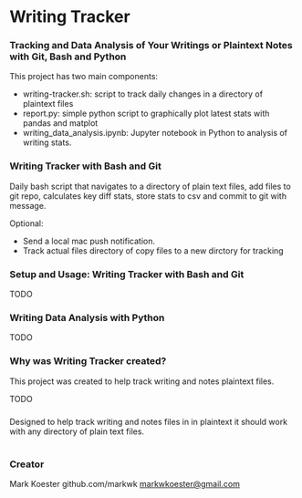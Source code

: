 # Writing Tracker
### Tracking and Data Analysis of Your Writings or Plaintext Notes with Git, Bash and Python

This project has two main components: 

* writing-tracker.sh: script to track daily changes in a directory of plaintext files 
* report.py: simple python script to graphically plot latest stats with pandas and matplot
* writing_data_analysis.ipynb: Jupyter notebook in Python to analysis of writing stats. 

### Writing Tracker with Bash and Git

Daily bash script that navigates to a directory of plain text files, add files to git repo, calculates key diff stats, store stats to csv and commit to git with message. 

Optional: 
* Send a local mac push notification. 
* Track actual files directory of copy files to a new dirctory for tracking

### Setup and Usage: Writing Tracker with Bash and Git

TODO

### Writing Data Analysis with Python

TODO

### Why was Writing Tracker created?

This project was created to help track writing and notes plaintext files. 

TODO

### 

Designed to help track writing and notes files in in plaintext
it should work with any directory of plain text files. 
#

### Creator

Mark Koester 
github.com/markwk
markwkoester@gmail.com 


